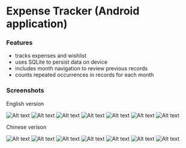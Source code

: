 # Expense Tracker (Android application)

### Features
- tracks expenses and wishlist
- uses SQLite to persist data on device
- includes month navigation to review previous records
- counts repeated occurrences in records for each month

### Screenshots
English version

![Alt text](/screenshots/screenshots_en_1.png?raw=true "Screenshots")
![Alt text](/screenshots/screenshots_en_2.png?raw=true "Screenshots")
![Alt text](/screenshots/screenshots_en_3.png?raw=true "Screenshots")
![Alt text](/screenshots/screenshots_en_4.png?raw=true "Screenshots")
![Alt text](/screenshots/screenshots_en_5.png?raw=true "Screenshots")
![Alt text](/screenshots/screenshots_en_6.png?raw=true "Screenshots")
![Alt text](/screenshots/screenshots_en_7.png?raw=true "Screenshots")

Chinese verison

![Alt text](/screenshots/screenshots_zh_1.png?raw=true "Screenshots")
![Alt text](/screenshots/screenshots_zh_2.png?raw=true "Screenshots")
![Alt text](/screenshots/screenshots_zh_3.png?raw=true "Screenshots")
![Alt text](/screenshots/screenshots_zh_4.png?raw=true "Screenshots")
![Alt text](/screenshots/screenshots_zh_5.png?raw=true "Screenshots")
![Alt text](/screenshots/screenshots_zh_6.png?raw=true "Screenshots")
![Alt text](/screenshots/screenshots_zh_7.png?raw=true "Screenshots")

